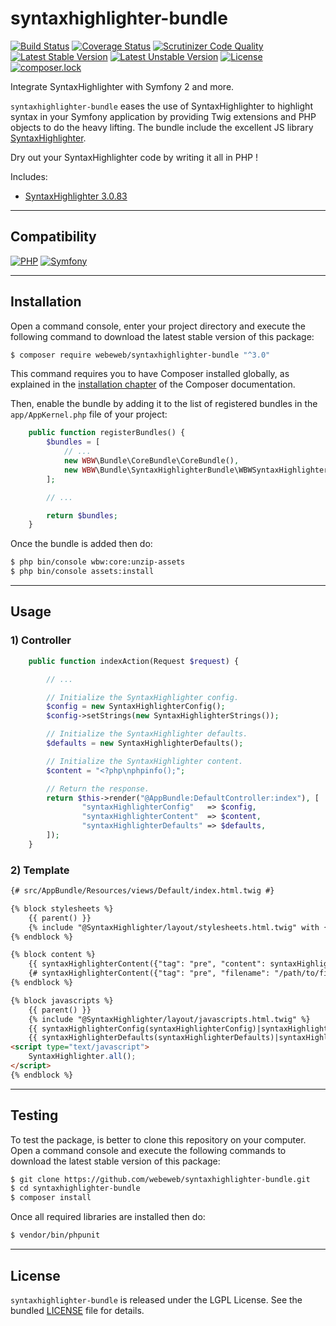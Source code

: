syntaxhighlighter-bundle
========================

[![Build Status](https://travis-ci.org/webeweb/syntaxhighlighter-bundle.svg?branch=master)](https://travis-ci.org/webeweb/syntaxhighlighter-bundle)
[![Coverage Status](https://coveralls.io/repos/github/webeweb/syntaxhighlighter-bundle/badge.svg?branch=master)](https://coveralls.io/github/webeweb/syntaxhighlighter-bundle?branch=master)
[![Scrutinizer Code Quality](https://scrutinizer-ci.com/g/webeweb/syntaxhighlighter-bundle/badges/quality-score.png?b=master)](https://scrutinizer-ci.com/g/webeweb/syntaxhighlighter-bundle/?branch=master)
[![Latest Stable Version](https://poser.pugx.org/webeweb/syntaxhighlighter-bundle/v/stable)](https://packagist.org/packages/webeweb/syntaxhighlighter-bundle)
[![Latest Unstable Version](https://poser.pugx.org/webeweb/syntaxhighlighter-bundle/v/unstable)](https://packagist.org/packages/webeweb/syntaxhighlighter-bundle)
[![License](https://poser.pugx.org/webeweb/syntaxhighlighter-bundle/license)](https://packagist.org/packages/webeweb/syntaxhighlighter-bundle)
[![composer.lock](https://poser.pugx.org/webeweb/syntaxhighlighter-bundle/composerlock)](https://packagist.org/packages/webeweb/syntaxhighlighter-bundle)

Integrate SyntaxHighlighter with Symfony 2 and more.

`syntaxhighlighter-bundle` eases the use of SyntaxHighlighter to highlight
syntax in your Symfony application by providing Twig extensions and PHP
objects to do the heavy lifting. The bundle include the excellent JS library
[SyntaxHighlighter](http://alexgorbatchev.com/SyntaxHighlighter/).

Dry out your SyntaxHighlighter code by writing it all in PHP !

Includes:

- [SyntaxHighlighter 3.0.83](http://alexgorbatchev.com/SyntaxHighlighter/)

---

## Compatibility

[![PHP](https://img.shields.io/badge/PHP-%5E5.6%7C%5E7.0-blue.svg)](http://php.net)
[![Symfony](https://img.shields.io/badge/Symfony-%5E2.7%7C%5E3.0%7C%5E4.0-brightgreen.svg)](https://symfony.com)

---

## Installation

Open a command console, enter your project directory and execute the following
command to download the latest stable version of this package:

```bash
$ composer require webeweb/syntaxhighlighter-bundle "^3.0"
```

This command requires you to have Composer installed globally, as explained in
the [installation chapter](https://getcomposer.org/doc/00-intro.md) of the
Composer documentation.

Then, enable the bundle by adding it to the list of registered bundles
in the `app/AppKernel.php` file of your project:

```php
    public function registerBundles() {
        $bundles = [
            // ...
            new WBW\Bundle\CoreBundle\CoreBundle(),
            new WBW\Bundle\SyntaxHighlighterBundle\WBWSyntaxHighlighterBundle(),
        ];

        // ...

        return $bundles;
    }
```

Once the bundle is added then do:

```bash
$ php bin/console wbw:core:unzip-assets
$ php bin/console assets:install
```

---

## Usage

### 1) Controller

```php
    public function indexAction(Request $request) {

        // ...

        // Initialize the SyntaxHighlighter config.
        $config = new SyntaxHighlighterConfig();
        $config->setStrings(new SyntaxHighlighterStrings());

        // Initialize the SyntaxHighlighter defaults.
        $defaults = new SyntaxHighlighterDefaults();

        // Initialize the SyntaxHighlighter content.
        $content = "<?php\nphpinfo();";

        // Return the response.
        return $this->render("@AppBundle:DefaultController:index"), [
                "syntaxHighlighterConfig"   => $config,
                "syntaxHighlighterContent"  => $content,
                "syntaxHighlighterDefaults" => $defaults,
        ]);
    }
```

### 2) Template

```html
{# src/AppBundle/Resources/views/Default/index.html.twig #}

{% block stylesheets %}
    {{ parent() }}
    {% include "@SyntaxHighlighter/layout/stylesheets.html.twig" with {"shTheme": "eclipse"} %}
{% endblock %}

{% block content %}
    {{ syntaxHighlighterContent({"tag": "pre", "content": syntaxHighlighterContent, "language": "php"}) }}
    {# syntaxHighlighterContent({"tag": "pre", "filename": "/path/to/file.html", "language": "html"}) #}
{% endblock %}

{% block javascripts %}
    {{ parent() }}
    {% include "@SyntaxHighlighter/layout/javascripts.html.twig" %}
    {{ syntaxHighlighterConfig(syntaxHighlighterConfig)|syntaxHighlighterScript() }}
    {{ syntaxHighlighterDefaults(syntaxHighlighterDefaults)|syntaxHighlighterScript() }}
<script type="text/javascript">
    SyntaxHighlighter.all();
</script>
{% endblock %}
```

---

## Testing

To test the package, is better to clone this repository on your computer.
Open a command console and execute the following commands to download the latest
stable version of this package:

```bash
$ git clone https://github.com/webeweb/syntaxhighlighter-bundle.git
$ cd syntaxhighlighter-bundle
$ composer install
```

Once all required libraries are installed then do:

```bash
$ vendor/bin/phpunit
```

---

## License

`syntaxhighlighter-bundle` is released under the LGPL License. See the bundled
[LICENSE](LICENSE) file for details.
